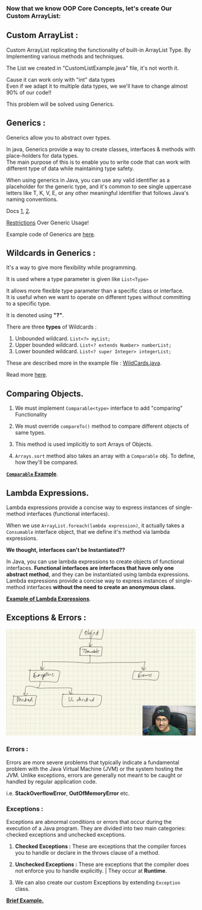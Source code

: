 ### **Now that we know OOP Core Concepts, let's create Our Custom ArrayList:**

## Custom ArrayList : 
Custom ArrayList replicating the functionality of built-in ArrayList Type. By Implementing various methods and techniques.

The List we created in "CustomListExample.java" file, it's not worth it.

Cause it can work only with "int" data types<br>
Even if we adapt it to multiple data types, we we'll have to change almost 90% of our code!!

This problem will be solved using Generics.


## Generics :


Generics allow you to abstract over types.

In java, Generics provide a way to create classes, interfaces & methods with place-holders for data types.<br>
The main purpose of this is to enable you to write code that can work with different type of data while maintaining type safety.

When using generics in Java, you can use any valid identifier as a placeholder for the generic type, and it's common to see single uppercase letters like T, K, V, E, or any other meaningful identifier that follows Java's naming conventions.

Docs [1](https://docs.oracle.com/javase/tutorial/extra/generics/intro.html), [2](https://docs.oracle.com/javase/tutorial/java/generics/types.html).

[Restrictions](https://www.google.com/url?sa=t&rct=j&q=&esrc=s&source=web&cd=&cad=rja&uact=8&ved=2ahUKEwjsx-m80YmDAxW6fGwGHfAYAzMQFnoECA4QAQ&url=https%3A%2F%2Fdocs.oracle.com%2Fjavase%2Ftutorial%2Fjava%2Fgenerics%2Frestrictions.html&usg=AOvVaw3L3i-PE7RnXld1CIQlfI2I&opi=89978449) Over Generic Usage!

Example code of Generics are [here](./CustomGenList.java).

## Wildcards in Generics :

It's a way to give more flexibility while programming.

It is used where a type parameter is given like `List<Type>`

It allows more flexible type parameter than a specific class or interface.<br>It is useful when we want to operate on different types without committing to a specific type. 

It is denoted using **"?"**.

There are three **types** of Wildcards :

1. Unbounded wildcard. `List<?> myList;`
2. Upper bounded wildcard. `List<? extends Number> numberList;`
3. Lower bounded wildcard. `List<? super Integer> integerList;`

These are described more in the example file : [WildCards.java](./WildCards.java).

Read more [here](https://docs.oracle.com/javase/tutorial/extra/generics/wildcards.html).

## Comparing Objects.

1. We must implement `Comparable<type>` interface to add "comparing" Functionality
2. We must override `compareTo()` method to compare different objects of same types.
3. This method is used implicitly to sort Arrays of Objects.

4. `Arrays.sort` method also takes an array with a `Comparable` obj. To define, how they'll be compared.


**[`Comparable` Example](./CompareObj.java)**.

## Lambda Expressions.

Lambda expressions provide a concise way to express instances of single-method interfaces (functional interfaces).

When we use `ArrayList.foreach(lambda expression)`, it actually takes a `Consumable` interface object, that we define it's method via lambda expressions.

**We thought, interfaces can't be Instantiated??**

In Java, you can use lambda expressions to create objects of functional interfaces. **Functional interfaces are interfaces that have only one abstract method**, and they can be instantiated using lambda expressions. Lambda expressions provide a concise way to express instances of single-method interfaces **without the need to create an anonymous class.**

**[Example of Lambda Expressions](./Lambda.java.)**.


## Exceptions & Errors :

<img src="./Images/Exception.png"></img>

### Errors :
Errors are more severe problems that typically indicate a fundamental problem with the Java Virtual Machine (JVM) or the system hosting the JVM. Unlike exceptions, errors are generally not meant to be caught or handled by regular application code.

i.e. **StackOverflowError**, **OutOfMemoryError** etc.

### Exceptions : 
Exceptions are abnormal conditions or errors that occur during the execution of a Java program. They are divided into two main categories: checked exceptions and unchecked exceptions.

1. **Checked Exceptions :** These are exceptions that the compiler forces you to handle or declare in the throws clause of a method.

2. **Unchecked Exceptions :** These are exceptions that the compiler does not enforce you to handle explicitly. | They occur at **Runtime**.

3. We can also create our custom Exceptions by extending  `Exception` class.

**[Brief Example.](./ExceptionsExample.java)**